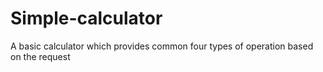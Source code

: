 # Simple-calculator
A basic calculator which provides common four types of operation based on the request

